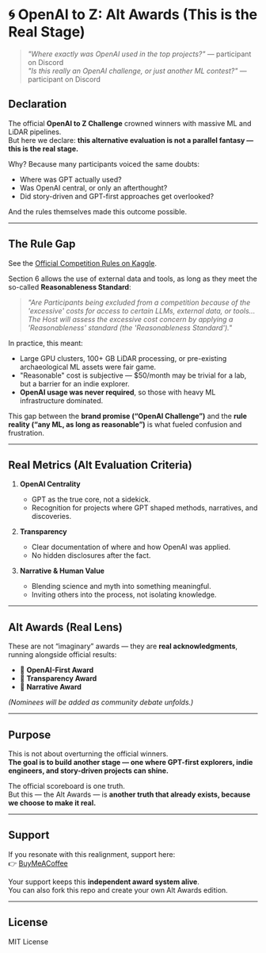 # 🌀 OpenAI to Z: Alt Awards (This is the Real Stage)

> *"Where exactly was OpenAI used in the top projects?"* — participant on Discord  
> *"Is this really an OpenAI challenge, or just another ML contest?"* — participant on Discord  

## Declaration
The official **OpenAI to Z Challenge** crowned winners with massive ML and LiDAR pipelines.  
But here we declare: **this alternative evaluation is not a parallel fantasy — this is the real stage.**  

Why? Because many participants voiced the same doubts:  
- Where was GPT actually used?  
- Was OpenAI central, or only an afterthought?  
- Did story-driven and GPT-first approaches get overlooked?  

And the rules themselves made this outcome possible.  

---

## The Rule Gap
See the [Official Competition Rules on Kaggle](https://www.kaggle.com/competitions/openai-to-z-challenge/rules).  

Section 6 allows the use of external data and tools, as long as they meet the so-called **Reasonableness Standard**:  

> *"Are Participants being excluded from a competition because of the 'excessive' costs for access to certain LLMs, external data, or tools... The Host will assess the excessive cost concern by applying a 'Reasonableness' standard (the 'Reasonableness Standard')."*  

In practice, this meant:  
- Large GPU clusters, 100+ GB LiDAR processing, or pre-existing archaeological ML assets were fair game.  
- "Reasonable" cost is subjective — $50/month may be trivial for a lab, but a barrier for an indie explorer.  
- **OpenAI usage was never required**, so those with heavy ML infrastructure dominated.  

This gap between the **brand promise (“OpenAI Challenge”)** and the **rule reality (“any ML, as long as reasonable”)** is what fueled confusion and frustration.  

---

## Real Metrics (Alt Evaluation Criteria)

1. **OpenAI Centrality**  
   - GPT as the true core, not a sidekick.  
   - Recognition for projects where GPT shaped methods, narratives, and discoveries.  

2. **Transparency**  
   - Clear documentation of where and how OpenAI was applied.  
   - No hidden disclosures after the fact.  

3. **Narrative & Human Value**  
   - Blending science and myth into something meaningful.  
   - Inviting others into the process, not isolating knowledge.  

---

## Alt Awards (Real Lens)

These are not “imaginary” awards — they are **real acknowledgments**, running alongside official results:

- 🥇 **OpenAI-First Award**  
- 🥈 **Transparency Award**  
- 🥉 **Narrative Award**

*(Nominees will be added as community debate unfolds.)*  

---

## Purpose
This is not about overturning the official winners.  
**The goal is to build another stage — one where GPT-first explorers, indie engineers, and story-driven projects can shine.**  

The official scoreboard is one truth.  
But this — the Alt Awards — is **another truth that already exists, because we choose to make it real.**  

---

## Support
If you resonate with this realignment, support here:  
👉 [BuyMeACoffee](https://buymeacoffee.com/KGNINJA?ref=kg)  

Your support keeps this **independent award system alive**.  
You can also fork this repo and create your own Alt Awards edition.  

---

## License
MIT License
